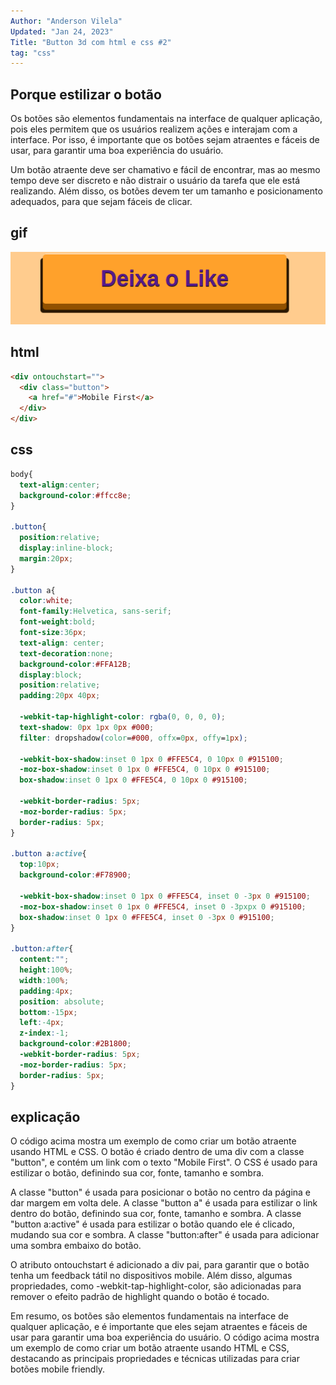 ```yaml
---
Author: "Anderson Vilela"
Updated: "Jan 24, 2023"
Title: "Button 3d com html e css #2"
tag: "css"
---
```


## Porque estilizar o botão
Os botões são elementos fundamentais na interface de qualquer aplicação, pois eles permitem que os usuários realizem ações e interajam com a interface. Por isso, é importante que os botões sejam atraentes e fáceis de usar, para garantir uma boa experiência do usuário.

Um botão atraente deve ser chamativo e fácil de encontrar, mas ao mesmo tempo deve ser discreto e não distrair o usuário da tarefa que ele está realizando. Além disso, os botões devem ter um tamanho e posicionamento adequados, para que sejam fáceis de clicar.

## gif
<img src="../assets/button_3d.gif" alt="gif mostrando o button" />


## html
```html
<div ontouchstart="">
  <div class="button">
    <a href="#">Mobile First</a>
  </div>
</div>

```
## css
```css
body{
  text-align:center;
  background-color:#ffcc8e;
}

.button{
  position:relative;
  display:inline-block;
  margin:20px;
}

.button a{
  color:white;
  font-family:Helvetica, sans-serif;
  font-weight:bold;
  font-size:36px;
  text-align: center;
  text-decoration:none;
  background-color:#FFA12B;
  display:block;
  position:relative;
  padding:20px 40px;

  -webkit-tap-highlight-color: rgba(0, 0, 0, 0);
  text-shadow: 0px 1px 0px #000;
  filter: dropshadow(color=#000, offx=0px, offy=1px);

  -webkit-box-shadow:inset 0 1px 0 #FFE5C4, 0 10px 0 #915100;
  -moz-box-shadow:inset 0 1px 0 #FFE5C4, 0 10px 0 #915100;
  box-shadow:inset 0 1px 0 #FFE5C4, 0 10px 0 #915100;

  -webkit-border-radius: 5px;
  -moz-border-radius: 5px;
  border-radius: 5px;
}

.button a:active{
  top:10px;
  background-color:#F78900;

  -webkit-box-shadow:inset 0 1px 0 #FFE5C4, inset 0 -3px 0 #915100;
  -moz-box-shadow:inset 0 1px 0 #FFE5C4, inset 0 -3pxpx 0 #915100;
  box-shadow:inset 0 1px 0 #FFE5C4, inset 0 -3px 0 #915100;
}

.button:after{
  content:"";
  height:100%;
  width:100%;
  padding:4px;
  position: absolute;
  bottom:-15px;
  left:-4px;
  z-index:-1;
  background-color:#2B1800;
  -webkit-border-radius: 5px;
  -moz-border-radius: 5px;
  border-radius: 5px;
}

```
## explicação
O código acima mostra um exemplo de como criar um botão atraente usando HTML e CSS. O botão é criado dentro de uma div com a classe "button", e contém um link com o texto "Mobile First". O CSS é usado para estilizar o botão, definindo sua cor, fonte, tamanho e sombra.

A classe "button" é usada para posicionar o botão no centro da página e dar margem em volta dele. A classe "button a" é usada para estilizar o link dentro do botão, definindo sua cor, fonte, tamanho e sombra. A classe "button a:active" é usada para estilizar o botão quando ele é clicado, mudando sua cor e sombra. A classe "button:after" é usada para adicionar uma sombra embaixo do botão.

O atributo ontouchstart é adicionado a div pai, para garantir que o botão tenha um feedback tátil no dispositivos mobile. Além disso, algumas propriedades, como -webkit-tap-highlight-color, são adicionadas para remover o efeito padrão de highlight quando o botão é tocado.

Em resumo, os botões são elementos fundamentais na interface de qualquer aplicação, e é importante que eles sejam atraentes e fáceis de usar para garantir uma boa experiência do usuário. O código acima mostra um exemplo de como criar um botão atraente usando HTML e CSS, destacando as principais propriedades e técnicas utilizadas para criar botões mobile friendly.


